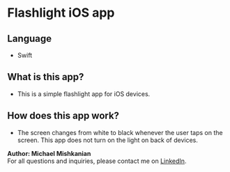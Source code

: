 # Flashlight iOS app

## Language
- Swift

## What is this app?
- This is a simple flashlight app for iOS devices.

## How does this app work?
- The screen changes from white to black whenever the user taps on the screen. This app does not turn on the light on back of devices.


**Author: Michael Mishkanian**  
For all questions and inquiries, please contact me on [LinkedIn](https://www.linkedin.com/in/michaelmishkanian/).
